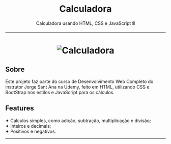 <h1 align="center">Calculadora</h1>
<p align="center">Calculadora usando HTML, CSS e JavaScript 🖩</p>
<hr>
<h1 align="center">
  <img alt="Calculadora" title="ImagemCalculadora" src="https://user-images.githubusercontent.com/89158985/178594895-3bb939a8-6d2f-497f-9d9a-89eb9117e566.png" />
</h1>

## Sobre ##
<p>Este projeto faz parte do curso de Desenvolvimento Web Completo do instrutor Jorge Sant Ana na Udemy, feito em HTML, utilizando CSS e BootStrap nos estilos e JavaScript para os cálculos.</p>

## Features ##

 ✦ Calculos simples, como adição, subtração, multiplicação e divisão;<br>
 ✦ Inteiros e decimais;<br>
 ✦ Positivos e negativos.
 <hr>
